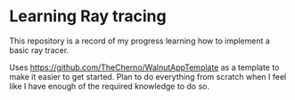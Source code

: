 # Learning Ray tracing

This repository is a record of my progress learning how to implement a basic ray tracer.

Uses https://github.com/TheCherno/WalnutAppTemplate as a template to make it easier to get started. Plan to do everything from scratch when I feel like I have enough of the required knowledge to do so.
